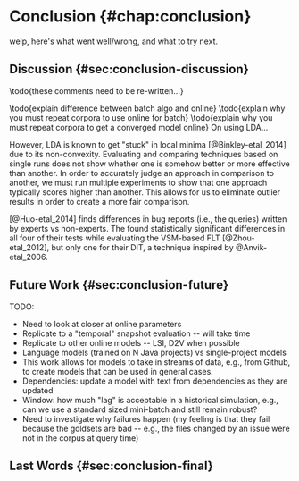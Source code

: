 # Conclusion {#chap:conclusion}

welp, here's what went well/wrong, and what to try next.



## Discussion {#sec:conclusion-discussion}

\todo{these comments need to be re-written...}

\todo{explain difference between batch algo and online}
\todo{explain why you must repeat corpora to use online for batch}
\todo{explain why you must repeat corpora to get a converged model online}
On using LDA...

However, LDA is known to get "stuck" in local minima [@Binkley-etal_2014] due
to its non-convexity.  Evaluating and comparing techniques based on single runs
does not show whether one is somehow better or more effective than another.  In
order to accurately judge an approach in comparison to another, we must run
multiple experiments to show that one approach typically scores higher than
another.  This allows for us to eliminate outlier results in order to create a
more fair comparison.


[@Huo-etal_2014] finds differences in bug reports (i.e., the queries) written
by experts vs non-experts.  The found statistically significant differences in
all four of their tests while evaluating the VSM-based FLT [@Zhou-etal_2012],
but only one for their DIT, a technique inspired by @Anvik-etal_2006.

## Future Work {#sec:conclusion-future}

TODO:

- Need to look at closer at online parameters
- Replicate to a "temporal" snapshot evaluation -- will take time
- Replicate to other online models -- LSI, D2V when possible
- Language models (trained on N Java projects) vs single-project models
- This work allows for models to take in streams of data, e.g., from Github, to
  create models that can be used in general cases.
- Dependencies: update a model with text from dependencies as they are updated
- Window: how much "lag" is acceptable in a historical simulation, e.g., can we
  use a standard sized mini-batch and still remain robust?
- Need to investigate why failures happen (my feeling is that they fail because
  the goldsets are bad -- e.g., the files changed by an issue were not in the
  corpus at query time)

## Last Words {#sec:conclusion-final}

